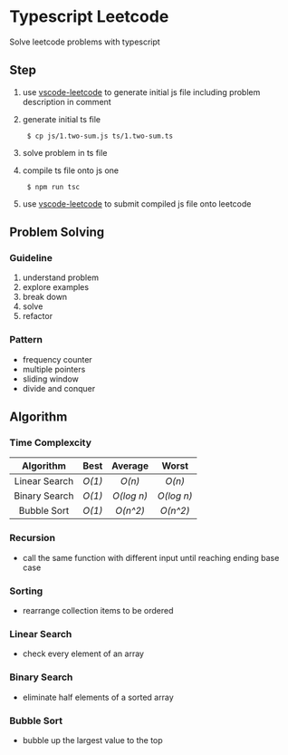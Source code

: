 # Typescript Leetcode
Solve leetcode problems with typescript

## Step
1. use [vscode-leetcode](https://github.com/jdneo/vscode-leetcode) to generate initial js file including problem description in comment

2. generate initial ts file

        $ cp js/1.two-sum.js ts/1.two-sum.ts

3. solve problem in ts file

4. compile ts file onto js one

        $ npm run tsc

5. use [vscode-leetcode](https://github.com/jdneo/vscode-leetcode) to submit compiled js file onto leetcode

## Problem Solving

### Guideline
1. understand problem
2. explore examples
3. break down
4. solve
5. refactor

### Pattern
- frequency counter
- multiple pointers
- sliding window
- divide and conquer

## Algorithm

### Time Complexcity
| Algorithm       | Best       | Average     | Worst         |
| :-------------: | :--------: | :---------: | :-----------: |
| Linear Search   | *O(1)*     | *O(n)*      | *O(n)*        |
| Binary Search   | *O(1)*     | *O(log n)*  | *O(log n)*    |
| Bubble Sort     | *O(1)*     | *O(n^2)*    | *O(n^2)*    |

### Recursion
- call the same function with different input until reaching ending base case

### Sorting
- rearrange collection items to be ordered

### Linear Search
- check every element of an array

### Binary Search
- eliminate half elements of a sorted array

### Bubble Sort
- bubble up the largest value to the top